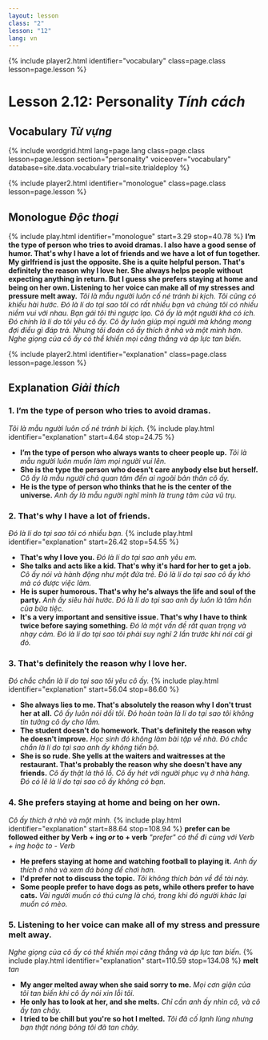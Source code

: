 ```yaml
---
layout: lesson
class: "2"
lesson: "12"	
lang: vn
---
```



{% include player2.html identifier="vocabulary" class=page.class lesson=page.lesson %}
# Lesson 2.12: Personality *Tính cách*



## Vocabulary *Từ vựng*

{% include wordgrid.html lang=page.lang
    class=page.class 
    lesson=page.lesson 
    section="personality"
    voiceover="vocabulary"
    database=site.data.vocabulary 
    trial=site.trialdeploy %}



{% include player2.html identifier="monologue" class=page.class lesson=page.lesson %}
## Monologue *Độc thoại*
{% include play.html identifier="monologue" start=3.29 stop=40.78 %}
**I’m the type of person who tries to avoid dramas. I also have a good sense of humor. That's why I have a lot of friends and we have a lot of fun together. My girlfriend is just the opposite. She is a quite helpful person. That's definitely the reason why I love her. She always helps people without expecting anything in return. But I guess she prefers staying at home and being on her own. Listening to her voice can make all of my stresses and pressure melt away.**
*Tôi là mẫu người luôn cố né tránh bi kịch. Tôi cũng có khiếu hài hước. Đó là lí do tại sao tôi có rất nhiều bạn và chúng tôi có nhiều niềm vui với nhau. Bạn gái tôi thì ngược lạo. Cô ấy là một người khá có ích. Đó chính là lí do tôi yêu cô ấy. Cô ấy luôn giúp mọi người mà không mong đợi điều gì đáp trả. Nhưng tôi đoán cô ấy thích ở nhà và một mình hơn. Nghe giọng của cô ấy có thể khiến mọi căng thẳng và áp lực tan biến.* 
 
{% include player2.html identifier="explanation" class=page.class lesson=page.lesson %}
## Explanation *Giải thích*


### 1. I’m the type of person who tries to avoid dramas. 
*Tôi là mẫu người luôn cố né tránh bi kịch.*
{% include play.html identifier="explanation" start=4.64 stop=24.75 %}
- **I’m the type of person who always wants to cheer people up.**  *Tôi là mẫu người luôn muốn làm mọi người vui lên.*
- **She is the type the person who doesn't care anybody else but herself.**  *Cô ấy là mẫu người chả quan tâm đến ai ngoài bản thân cô ấy.*
- **He is the type of person who thinks that he is the center of the universe.**  *Anh ấy là mẫu người nghĩ mình là trung tâm của vũ trụ.*


### 2. That's why I have a lot of friends.
*Đó là lí do tại sao tôi có nhiều bạn.*
{% include play.html identifier="explanation" start=26.42 stop=54.55 %}
- **That's why I love you.**  *Đó là lí do tại sao anh yêu em.*
- **She talks and acts like a kid. That's why it's hard for her to get a job.**  *Cô ấy nói và hành động như một đứa trẻ. Đó là lí do tại sao cô ấy khó mà có được việc làm.*
- **He is super humorous. That's why he's always the life and soul of the party.**  *Anh ấy siêu hài hước. Đó là lí do tại sao anh ấy luôn là tâm hồn của bữa tiệc.*
- **It's a very important and sensitive issue. That's why I have to think twice before saying something.**  *Đó là một vấn đề rất quan trọng và nhạy cảm. Đó là lí do tại sao tôi phải suy nghĩ 2 lần trước khi nói cái gì đó.*


### 3. That's definitely the reason why I love her.
*Đó chắc chắn là lí do tại sao tôi yêu cô ấy.* 
{% include play.html identifier="explanation" start=56.04 stop=86.60 %}
- **She always lies to me. That's absolutely the reason why I don't trust her at all.**  *Cô ấy luôn nói dối tôi. Đó hoàn toàn là lí do tại sao tôi không tin tưởng cô ấy cho lắm.*
- **The student doesn't do homework. That's definitely the reason why he doesn't improve.**  *Học sinh đó không làm bài tập về nhà. Đó chắc chắn là lí do tại sao anh ấy không tiến bộ.*
- **She is so rude. She yells at the waiters and waitresses at the restaurant. That's probably the reason why she doesn't have any friends.**  *Cô ấy thật là thô lỗ. Cô ấy hét với người phục vụ ở nhà hàng. Đó có lẽ là lí do tại sao cô ấy không có bạn.*


### 4. She prefers staying at home and being on her own.
*Cô ấy thích ở nhà và một mình.*
{% include play.html identifier="explanation" start=88.64 stop=108.94 %}
**prefer can be followed either by Verb + ing *or* to + verb** *"prefer" có thể đi cùng với Verb + ing hoặc to - Verb*

- **He prefers staying at home and watching football to playing it.**  *Anh ấy thích ở nhà và xem đá bóng để chơi hơn.*
- **I'd prefer not to discuss the topic.**  *Tôi không thích bàn về đề tài này.*
- **Some people prefer to have dogs as pets, while others prefer to have cats.**  *Vài người muốn có thú cưng là chó, trong khi đó người khác lại muốn có mèo.* 


### 5. Listening to her voice can make all of my stress and pressure melt away.
*Nghe giọng của cô ấy có thể khiến mọi căng thẳng và áp lực tan biến.* 
{% include play.html identifier="explanation" start=110.59 stop=134.08 %}
**melt**  *tan*
- **My anger melted away when she said sorry to me.**  *Mọi cơn giận của tôi tan biến khi cô ấy nói xin lỗi tôi.*
- **He only has to look at her, and she melts.**  *Chỉ cần anh ấy nhìn cô, và cô ấy tan chảy.*
- **I tried to be chill but you're so hot I melted.**  *Tôi đã cố lạnh lùng nhưng bạn thật nóng bỏng tôi đã tan chảy.*




